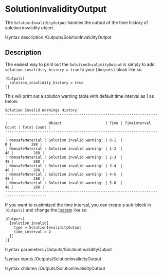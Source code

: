 # SolutionInvalidityOutput

The `SolutionInvalidityOutput` handles the output of the time history of solution invalidity object.

!syntax description /Outputs/SolutionInvalidityOutput

## Description

The easiest way to print out the `SolutionInvalidityOutput` is simply to add `solution_invalidity_history = true` to your `[Outputs]` block like so:

```
[Outputs]
  solution_invalidity_history = true
[]
```

This will print out a solution warning table with default time interval as 1 as below:

```
Solution Invalid Warnings History:
-----------------------------------------------------------------------------------------
|                   Object                    | Time | Timeinterval Count | Total Count |
-----------------------------------------------------------------------------------------
| NonsafeMaterial : Solution invalid warning! | 0-1  |                  0 |         288 |
| NonsafeMaterial : Solution invalid warning! | 1-2  |                 48 |         288 |
| NonsafeMaterial : Solution invalid warning! | 2-3  |                 48 |         288 |
| NonsafeMaterial : Solution invalid warning! | 3-4  |                 48 |         288 |
| NonsafeMaterial : Solution invalid warning! | 4-5  |                 48 |         288 |
| NonsafeMaterial : Solution invalid warning! | 5-6  |                 48 |         288 |
-----------------------------------------------------------------------------------------
```

If you want to custimized the time interval, you can create a sub-block in `[Outputs]` and change the [!param](/Outputs/SolutionInvalidityOutput/time_interval) like so:

```
[Outputs]
  [solution_invalid]
    type = SolutionInvalidityOutput
    time_interval = 2
  []
[]
```

!syntax parameters /Outputs/SolutionInvalidityOutput

!syntax inputs /Outputs/SolutionInvalidityOutput

!syntax children /Outputs/SolutionInvalidityOutput


